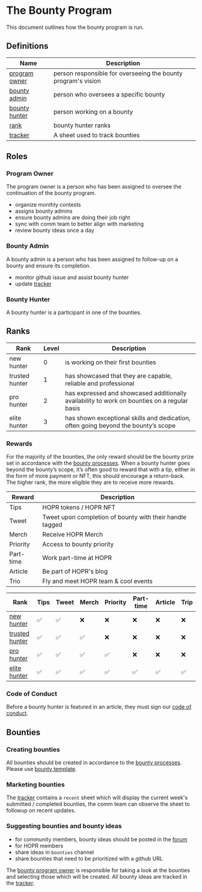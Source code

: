 # The Bounty Program

This document outlines how the bounty program is run.

## Definitions

| Name                                                                                                            | Description                                                   |
| --------------------------------------------------------------------------------------------------------------- | ------------------------------------------------------------- |
| [program owner](#program-owner)                                                                                 | person responsible for overseeing the bounty program's vision |
| [bounty admin](#bounty-admin)                                                                                   | person who oversees a specific bounty                         |
| [bounty hunter](#bounty-hunter)                                                                                 | person working on a bounty                                    |
| [rank](#ranks)                                                                                                  | bounty hunter ranks                                           |
| [tracker](https://docs.google.com/spreadsheets/d/1PrfPAxLEsQdKUCwHCLZ7gMBiv10CY1v3gRVx5Gh1QHY/edit?usp=sharing) | A sheet used to track bounties                                |

## Roles

### Program Owner

The program owner is a person who has been assigned to oversee the continuation of the bounty program.

- organize monthly contests
- assigns bounty admins
- ensure bounty admins are doing their job right
- sync with comm team to better align with marketing
- review bounty ideas once a day

### Bounty Admin

A bounty admin is a person who has been assigned to follow-up on a bounty and ensure its completion.

- monitor github issue and assist bounty hunter
- update [tracker](#definitions)

### Bounty Hunter

A bounty hunter is a participant in one of the bounties.

## Ranks

| Rank           | Level | Description                                                                                  |
| -------------- | ----- | -------------------------------------------------------------------------------------------- |
| new hunter     | 0     | is working on their first bounties                                                           |
| trusted hunter | 1     | has showcased that they are capable, reliable and professional                               |
| pro hunter     | 2     | has expressed and showcased additionally availability to work on bounties on a regular basis |
| elite hunter   | 3     | has shown exceptional skills and dedication, often going beyond the bounty’s scope           |

### Rewards

For the majority of the bounties, the only reward should be the bounty prize set in accordance with the [bounty processes](https://github.com/hoprnet/hoprnet/blob/master/.processes/bounty.md). When a bounty hunter goes beyond the bounty’s scope, it’s often good to reward that with a tip, either in the form of more payment or NFT, this should encourage a return-back.
The higher rank, the more eligible they are to receive more rewards.

| Reward    | Description                                              |
| --------- | -------------------------------------------------------- |
| Tips      | HOPR tokens / HOPR NFT                                   |
| Tweet     | Tweet upon completion of bounty with their handle tagged |
| Merch     | Receive HOPR Merch                                       |
| Priority  | Access to bounty priority                                |
| Part-time | Work part-time at HOPR                                   |
| Article   | Be part of HOPR's blog                                   |
| Trio      | Fly and meet HOPR team & cool events                     |

| Rank                     | Tips | Tweet | Merch | Priority | Part-time | Article | Trip |
| ------------------------ | ---- | ----- | ----- | -------- | --------- | ------- | ---- |
| [new hunter](#ranks)     | ✅   | ✅    | ❌    | ❌       | ❌        | ❌      | ❌   |
| [trusted hunter](#ranks) | ✅   | ✅    | ✅    | ❌       | ❌        | ❌      | ❌   |
| [pro hunter](#ranks)     | ✅   | ✅    | ✅    | ✅       | ❌        | ❌      | ❌   |
| [elite hunter](#ranks)   | ✅   | ✅    | ✅    | ✅       | ✅        | ✅      | ✅   |

### Code of Conduct

Before a bounty hunter is featured in an article, they must sign our [code of conduct](https://docs.google.com/document/d/10pb2yX3R3irQqaaiMIpOMb9rNoLTIouzb6604oEDHGU/edit?usp=sharing).

## Bounties

### Creating bounties

All bounties should be created in accordance to the [bounty processes](https://github.com/hoprnet/hoprnet/blob/master/.processes/bounty.md).
Please use [bounty template](https://github.com/hoprnet/hoprnet/blob/master/.github/ISSUE_TEMPLATE/bounty.md).

### Marketing bounties

The [tracker](#definitions) contains a `recent` sheet which will display the current week's submitted / completed bounties, the comm team can observe the sheet to followup on recent updates.

### Suggesting bounties and bounty ideas

- for community members, bounty ideas should be posted in the [forum](https://forum.hoprnet.org/t/ideas-box-template-and-creation-guide/3968/2)
- for HOPR members
 - share ideas in `bounties` channel
 - share bounties that need to be prioritized with a github URL

The [bounty program owner](#program-owner) is responsible for taking a look at the bounties and selecting those which will be created. All bounty ideas are tracked in the [tracker](#definitions).
